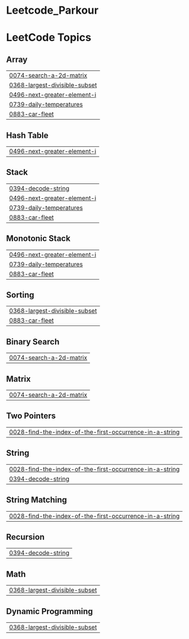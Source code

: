 # Leetcode_Parkour


<!---LeetCode Topics Start-->
# LeetCode Topics
## Array
|  |
| ------- |
| [0074-search-a-2d-matrix](https://github.com/Manubenakal/Leetcode_Parkour/tree/master/0074-search-a-2d-matrix) |
| [0368-largest-divisible-subset](https://github.com/Manubenakal/Leetcode_Parkour/tree/master/0368-largest-divisible-subset) |
| [0496-next-greater-element-i](https://github.com/Manubenakal/Leetcode_Parkour/tree/master/0496-next-greater-element-i) |
| [0739-daily-temperatures](https://github.com/Manubenakal/Leetcode_Parkour/tree/master/0739-daily-temperatures) |
| [0883-car-fleet](https://github.com/Manubenakal/Leetcode_Parkour/tree/master/0883-car-fleet) |
## Hash Table
|  |
| ------- |
| [0496-next-greater-element-i](https://github.com/Manubenakal/Leetcode_Parkour/tree/master/0496-next-greater-element-i) |
## Stack
|  |
| ------- |
| [0394-decode-string](https://github.com/Manubenakal/Leetcode_Parkour/tree/master/0394-decode-string) |
| [0496-next-greater-element-i](https://github.com/Manubenakal/Leetcode_Parkour/tree/master/0496-next-greater-element-i) |
| [0739-daily-temperatures](https://github.com/Manubenakal/Leetcode_Parkour/tree/master/0739-daily-temperatures) |
| [0883-car-fleet](https://github.com/Manubenakal/Leetcode_Parkour/tree/master/0883-car-fleet) |
## Monotonic Stack
|  |
| ------- |
| [0496-next-greater-element-i](https://github.com/Manubenakal/Leetcode_Parkour/tree/master/0496-next-greater-element-i) |
| [0739-daily-temperatures](https://github.com/Manubenakal/Leetcode_Parkour/tree/master/0739-daily-temperatures) |
| [0883-car-fleet](https://github.com/Manubenakal/Leetcode_Parkour/tree/master/0883-car-fleet) |
## Sorting
|  |
| ------- |
| [0368-largest-divisible-subset](https://github.com/Manubenakal/Leetcode_Parkour/tree/master/0368-largest-divisible-subset) |
| [0883-car-fleet](https://github.com/Manubenakal/Leetcode_Parkour/tree/master/0883-car-fleet) |
## Binary Search
|  |
| ------- |
| [0074-search-a-2d-matrix](https://github.com/Manubenakal/Leetcode_Parkour/tree/master/0074-search-a-2d-matrix) |
## Matrix
|  |
| ------- |
| [0074-search-a-2d-matrix](https://github.com/Manubenakal/Leetcode_Parkour/tree/master/0074-search-a-2d-matrix) |
## Two Pointers
|  |
| ------- |
| [0028-find-the-index-of-the-first-occurrence-in-a-string](https://github.com/Manubenakal/Leetcode_Parkour/tree/master/0028-find-the-index-of-the-first-occurrence-in-a-string) |
## String
|  |
| ------- |
| [0028-find-the-index-of-the-first-occurrence-in-a-string](https://github.com/Manubenakal/Leetcode_Parkour/tree/master/0028-find-the-index-of-the-first-occurrence-in-a-string) |
| [0394-decode-string](https://github.com/Manubenakal/Leetcode_Parkour/tree/master/0394-decode-string) |
## String Matching
|  |
| ------- |
| [0028-find-the-index-of-the-first-occurrence-in-a-string](https://github.com/Manubenakal/Leetcode_Parkour/tree/master/0028-find-the-index-of-the-first-occurrence-in-a-string) |
## Recursion
|  |
| ------- |
| [0394-decode-string](https://github.com/Manubenakal/Leetcode_Parkour/tree/master/0394-decode-string) |
## Math
|  |
| ------- |
| [0368-largest-divisible-subset](https://github.com/Manubenakal/Leetcode_Parkour/tree/master/0368-largest-divisible-subset) |
## Dynamic Programming
|  |
| ------- |
| [0368-largest-divisible-subset](https://github.com/Manubenakal/Leetcode_Parkour/tree/master/0368-largest-divisible-subset) |
<!---LeetCode Topics End-->